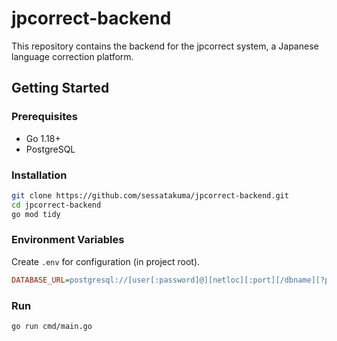 # jpcorrect-backend
This repository contains the backend for the jpcorrect system, a Japanese language correction platform.

## Getting Started

### Prerequisites
- Go 1.18+
- PostgreSQL

### Installation
```bash
git clone https://github.com/sessatakuma/jpcorrect-backend.git
cd jpcorrect-backend
go mod tidy
```

### Environment Variables
Create `.env` for configuration (in project root).
```ini
DATABASE_URL=postgresql://[user[:password]@][netloc][:port][/dbname][?param1=value1&...]
```

### Run
```bash
go run cmd/main.go
```
